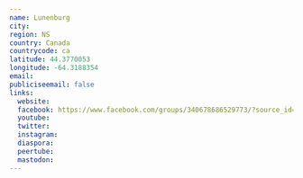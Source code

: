 ```yaml
---
name: Lunenburg
city:
region: NS
country: Canada
countrycode: ca
latitude: 44.3770053
longitude: -64.3188354
email:
publiciseemail: false
links:
  website:
  facebook: https://www.facebook.com/groups/340678686529773/?source_id=663791624017529
  youtube:
  twitter:
  instagram:
  diaspora:
  peertube:
  mastodon:
---
```

